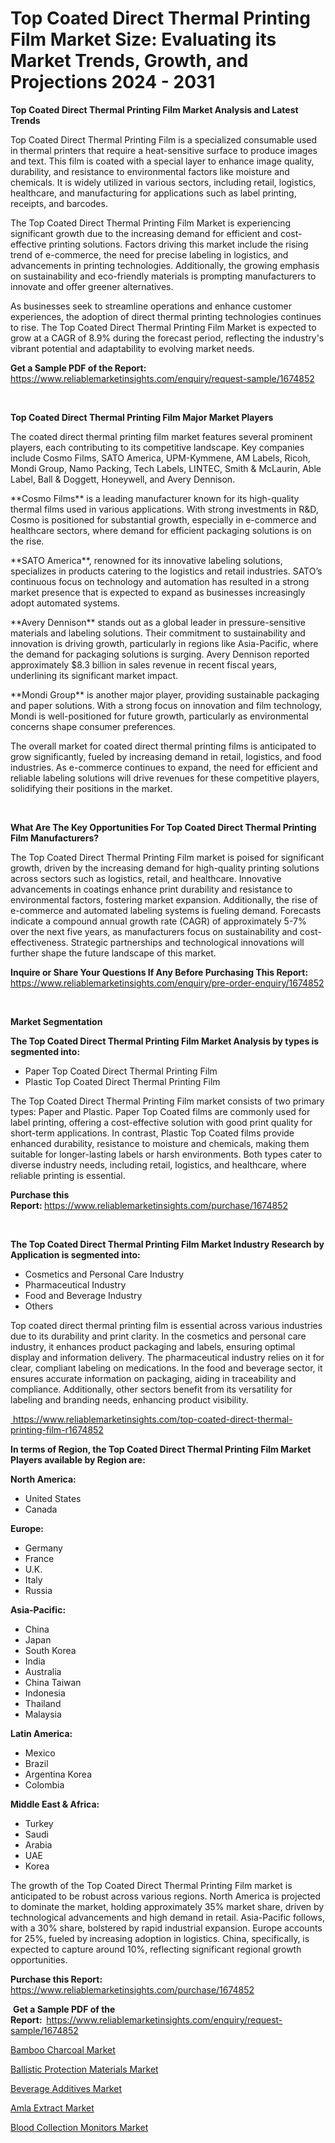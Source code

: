 <p><h1>Top Coated Direct Thermal Printing Film Market Size: Evaluating its Market Trends, Growth, and Projections 2024 - 2031</h1></p><p><strong>Top Coated Direct Thermal Printing Film Market Analysis and Latest Trends</strong></p>
<p><p>Top Coated Direct Thermal Printing Film is a specialized consumable used in thermal printers that require a heat-sensitive surface to produce images and text. This film is coated with a special layer to enhance image quality, durability, and resistance to environmental factors like moisture and chemicals. It is widely utilized in various sectors, including retail, logistics, healthcare, and manufacturing for applications such as label printing, receipts, and barcodes.</p><p>The Top Coated Direct Thermal Printing Film Market is experiencing significant growth due to the increasing demand for efficient and cost-effective printing solutions. Factors driving this market include the rising trend of e-commerce, the need for precise labeling in logistics, and advancements in printing technologies. Additionally, the growing emphasis on sustainability and eco-friendly materials is prompting manufacturers to innovate and offer greener alternatives.</p><p>As businesses seek to streamline operations and enhance customer experiences, the adoption of direct thermal printing technologies continues to rise. The Top Coated Direct Thermal Printing Film Market is expected to grow at a CAGR of 8.9% during the forecast period, reflecting the industry's vibrant potential and adaptability to evolving market needs.</p></p>
<p><strong>Get a Sample PDF of the Report:&nbsp;</strong> <a href="https://www.reliablemarketinsights.com/enquiry/request-sample/1674852?utm_campaign=1197&utm_medium=2&utm_source=Github&utm_content=ia&utm_term=10102024&utm_id=top-coated-direct-thermal-printing-film">https://www.reliablemarketinsights.com/enquiry/request-sample/1674852</a></p>
<p>&nbsp;</p>
<p><strong>Top Coated Direct Thermal Printing Film Major Market Players</strong></p>
<p><p>The coated direct thermal printing film market features several prominent players, each contributing to its competitive landscape. Key companies include Cosmo Films, SATO America, UPM-Kymmene, AM Labels, Ricoh, Mondi Group, Namo Packing, Tech Labels, LINTEC, Smith & McLaurin, Able Label, Ball & Doggett, Honeywell, and Avery Dennison.</p><p>**Cosmo Films** is a leading manufacturer known for its high-quality thermal films used in various applications. With strong investments in R&D, Cosmo is positioned for substantial growth, especially in e-commerce and healthcare sectors, where demand for efficient packaging solutions is on the rise.</p><p>**SATO America**, renowned for its innovative labeling solutions, specializes in products catering to the logistics and retail industries. SATO’s continuous focus on technology and automation has resulted in a strong market presence that is expected to expand as businesses increasingly adopt automated systems.</p><p>**Avery Dennison** stands out as a global leader in pressure-sensitive materials and labeling solutions. Their commitment to sustainability and innovation is driving growth, particularly in regions like Asia-Pacific, where the demand for packaging solutions is surging. Avery Dennison reported approximately $8.3 billion in sales revenue in recent fiscal years, underlining its significant market impact.</p><p>**Mondi Group** is another major player, providing sustainable packaging and paper solutions. With a strong focus on innovation and film technology, Mondi is well-positioned for future growth, particularly as environmental concerns shape consumer preferences.</p><p>The overall market for coated direct thermal printing films is anticipated to grow significantly, fueled by increasing demand in retail, logistics, and food industries. As e-commerce continues to expand, the need for efficient and reliable labeling solutions will drive revenues for these competitive players, solidifying their positions in the market.</p></p>
<p>&nbsp;</p>
<p><strong>What Are The Key Opportunities For Top Coated Direct Thermal Printing Film Manufacturers?</strong></p>
<p><p>The Top Coated Direct Thermal Printing Film market is poised for significant growth, driven by the increasing demand for high-quality printing solutions across sectors such as logistics, retail, and healthcare. Innovative advancements in coatings enhance print durability and resistance to environmental factors, fostering market expansion. Additionally, the rise of e-commerce and automated labeling systems is fueling demand. Forecasts indicate a compound annual growth rate (CAGR) of approximately 5-7% over the next five years, as manufacturers focus on sustainability and cost-effectiveness. Strategic partnerships and technological innovations will further shape the future landscape of this market.</p></p>
<p><strong>Inquire or Share Your Questions If Any Before Purchasing This Report:</strong> <a href="https://www.reliablemarketinsights.com/enquiry/pre-order-enquiry/1674852?utm_campaign=1197&utm_medium=2&utm_source=Github&utm_content=ia&utm_term=10102024&utm_id=top-coated-direct-thermal-printing-film">https://www.reliablemarketinsights.com/enquiry/pre-order-enquiry/1674852</a></p>
<p>&nbsp;</p>
<p><strong>Market Segmentation</strong></p>
<p><strong>The Top Coated Direct Thermal Printing Film Market Analysis by types is segmented into:</strong></p>
<p><ul><li>Paper Top Coated Direct Thermal Printing Film</li><li>Plastic Top Coated Direct Thermal Printing Film</li></ul></p>
<p><p>The Top Coated Direct Thermal Printing Film market consists of two primary types: Paper and Plastic. Paper Top Coated films are commonly used for label printing, offering a cost-effective solution with good print quality for short-term applications. In contrast, Plastic Top Coated films provide enhanced durability, resistance to moisture and chemicals, making them suitable for longer-lasting labels or harsh environments. Both types cater to diverse industry needs, including retail, logistics, and healthcare, where reliable printing is essential.</p></p>
<p><strong>Purchase this Report:&nbsp;</strong><a href="https://www.reliablemarketinsights.com/purchase/1674852?utm_campaign=1197&utm_medium=2&utm_source=Github&utm_content=ia&utm_term=10102024&utm_id=top-coated-direct-thermal-printing-film">https://www.reliablemarketinsights.com/purchase/1674852</a></p>
<p>&nbsp;</p>
<p><strong>The Top Coated Direct Thermal Printing Film Market Industry Research by Application is segmented into:</strong></p>
<p><ul><li>Cosmetics and Personal Care Industry</li><li>Pharmaceutical Industry</li><li>Food and Beverage Industry</li><li>Others</li></ul></p>
<p><p>Top coated direct thermal printing film is essential across various industries due to its durability and print clarity. In the cosmetics and personal care industry, it enhances product packaging and labels, ensuring optimal display and information delivery. The pharmaceutical industry relies on it for clear, compliant labeling on medications. In the food and beverage sector, it ensures accurate information on packaging, aiding in traceability and compliance. Additionally, other sectors benefit from its versatility for labeling and branding needs, enhancing product visibility.</p></p>
<p><a href="https://www.reliablemarketinsights.com/top-coated-direct-thermal-printing-film-r1674852?utm_campaign=1197&utm_medium=2&utm_source=Github&utm_content=ia&utm_term=10102024&utm_id=top-coated-direct-thermal-printing-film">&nbsp;https://www.reliablemarketinsights.com/top-coated-direct-thermal-printing-film-r1674852</a></p>
<p><strong>In terms of Region, the Top Coated Direct Thermal Printing Film Market Players available by Region are:</strong></p>
<p>
    <p> <strong> North America: </strong>
        <ul>
            <li>United States</li>
            <li>Canada</li>
        </ul>
        </p> 
    <p> <strong> Europe: </strong>
        <ul>
            <li>Germany</li>
            <li>France</li>
            <li>U.K.</li>
            <li>Italy</li>
            <li>Russia</li>
        </ul>
        </p> 
    <p> <strong> Asia-Pacific: </strong>
        <ul>
            <li>China</li>
            <li>Japan</li>
            <li>South Korea</li>
            <li>India</li>
            <li>Australia</li>
            <li>China Taiwan</li>
            <li>Indonesia</li>
            <li>Thailand</li>
            <li>Malaysia</li>
        </ul>
        </p> 
    <p> <strong> Latin America: </strong>
        <ul>
            <li>Mexico</li>
            <li>Brazil</li>
            <li>Argentina Korea</li>
            <li>Colombia</li>
        </ul>
        </p> 
    <p> <strong> Middle East & Africa: </strong>
        <ul>
            <li>Turkey</li>
            <li>Saudi</li>
            <li>Arabia</li>
            <li>UAE</li>
            <li>Korea</li>
        </ul>
    </p>
    </p>
<p><p>The growth of the Top Coated Direct Thermal Printing Film market is anticipated to be robust across various regions. North America is projected to dominate the market, holding approximately 35% market share, driven by technological advancements and high demand in retail. Asia-Pacific follows, with a 30% share, bolstered by rapid industrial expansion. Europe accounts for 25%, fueled by increasing adoption in logistics. China, specifically, is expected to capture around 10%, reflecting significant regional growth opportunities.</p></p>
<p><strong>Purchase this Report: </strong><a href="https://www.reliablemarketinsights.com/purchase/1674852?utm_campaign=1197&utm_medium=2&utm_source=Github&utm_content=ia&utm_term=10102024&utm_id=top-coated-direct-thermal-printing-film">https://www.reliablemarketinsights.com/purchase/1674852</a></p>
<p>&nbsp;<strong>Get a Sample PDF of the Report:&nbsp;&nbsp;</strong><a href="https://www.reliablemarketinsights.com/enquiry/request-sample/1674852?utm_campaign=1197&utm_medium=2&utm_source=Github&utm_content=ia&utm_term=10102024&utm_id=top-coated-direct-thermal-printing-film">https://www.reliablemarketinsights.com/enquiry/request-sample/1674852</a></p>
<p><strong></strong></p>
<p><p><a href="https://www.linkedin.com/pulse/bamboo-charcoal-revenue-growth-report-2024-2031-koncepti-dfh2f?utm_campaign=1197&utm_medium=2&utm_source=Github&utm_content=ia&utm_term=10102024&utm_id=top-coated-direct-thermal-printing-film">Bamboo Charcoal Market</a></p><p><a href="https://www.linkedin.com/pulse/booming-ballistic-protection-materials-market-sector-analysis-cppoe?utm_campaign=1197&utm_medium=2&utm_source=Github&utm_content=ia&utm_term=10102024&utm_id=top-coated-direct-thermal-printing-film">Ballistic Protection Materials Market</a></p><p><a href="https://www.linkedin.com/pulse/beverage-additives-market-evolution-key-trends-regional-u2tyf?utm_campaign=1197&utm_medium=2&utm_source=Github&utm_content=ia&utm_term=10102024&utm_id=top-coated-direct-thermal-printing-film">Beverage Additives Market</a></p><p><a href="https://www.linkedin.com/pulse/amla-extract-market-research-report-includes-analysis-size-bm27c?utm_campaign=1197&utm_medium=2&utm_source=Github&utm_content=ia&utm_term=10102024&utm_id=top-coated-direct-thermal-printing-film">Amla Extract Market</a></p><p><a href="https://www.linkedin.com/pulse/blood-collection-monitors-industry-forecast-market-shifts-strategic-0sdgc?utm_campaign=1197&utm_medium=2&utm_source=Github&utm_content=ia&utm_term=10102024&utm_id=top-coated-direct-thermal-printing-film">Blood Collection Monitors Market</a></p></p>